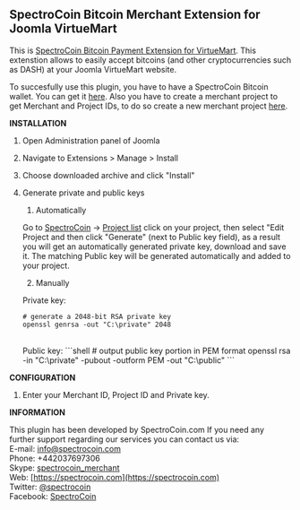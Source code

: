 SpectroCoin Bitcoin Merchant Extension for Joomla VirtueMart
---------------
This is [SpectroCoin Bitcoin Payment Extension for VirtueMart](https://spectrocoin.com/en/plugins/accept-bitcoin-virtuemart.html). This extenstion allows to easily accept bitcoins (and other cryptocurrencies such as DASH) at your Joomla VirtueMart website.

To succesfully use this plugin, you have to have a SpectroCoin Bitcoin wallet. You can get it [here](https://spectrocoin.com/en/bitcoin-wallet.html). Also you have to create a merchant project to get Merchant and Project IDs, to do so create a new merchant project [here](https://spectrocoin.com/en/merchant/api/create.html).

**INSTALLATION**

1. Open Administration panel of Joomla
2. Navigate to Extensions > Manage > Install
3. Choose downloaded archive and click "Install"
4. Generate private and public keys
	1. Automatically<br />
	
	Go to [SpectroCoin](https://spectrocoin.com/) -> [Project list](https://spectrocoin.com/en/merchant/api/list.html)
	click on your project, then select "Edit Project and then click "Generate" (next to Public key field), as a result you will get an automatically generated private key, download and save it. The matching Public key will be generated automatically and added to your project.
	
	2. Manually<br />
    	
	Private key:
    ```shell
    # generate a 2048-bit RSA private key
    openssl genrsa -out "C:\private" 2048
	
    ```
    <br />
    	Public key:
    ```shell
    # output public key portion in PEM format
    openssl rsa -in "C:\private" -pubout -outform PEM -out "C:\public"
    ```
	<br />

**CONFIGURATION**

1. Enter your Merchant ID, Project ID and Private key.

**INFORMATION** 

This plugin has been developed by SpectroCoin.com
If you need any further support regarding our services you can contact us via:<br />
E-mail: [info@spectrocoin.com](mailto:info@spectrocoin.com)<br />
Phone: +442037697306<br />
Skype: [spectrocoin_merchant](skype:spectrocoin_merchant)<br />
Web: [https://spectrocoin.com](https://spectrocoin.com)<br />
Twitter: [@spectrocoin](https://twitter.com/spectrocoin)<br />
Facebook: [SpectroCoin](https://www.facebook.com/spectrocoin)<br />
